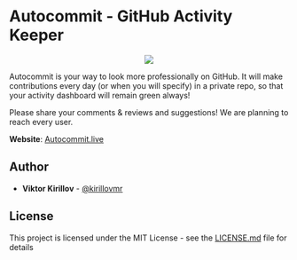 # Autocommit - GitHub Activity Keeper

<p align="center">
<img src="https://habrastorage.org/webt/vr/bt/vt/vrbtvtlq5bulq5incmteahnkjn4.png" />
</p>

Autocommit is your way to look more professionally on GitHub. 
It will make contributions every day (or when you will specify) in a private repo, so that your activity dashboard will remain green always!

Please share your comments & reviews and suggestions! We are planning to reach every user.

**Website**: [Autocommit.live](https://autocommit.live)

## Author

* **Viktor Kirillov** - [@kirillovmr](https://github.com/kirillovmr)

## License

This project is licensed under the MIT License - see the [LICENSE.md](LICENSE.md) file for details
